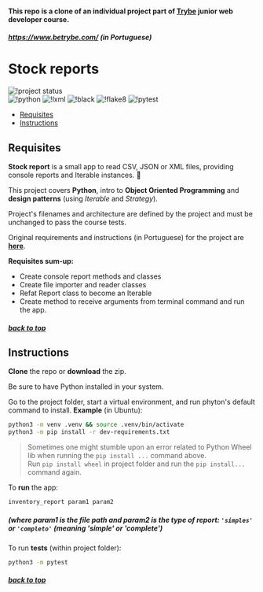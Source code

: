 #### <a name="top"></a> This repo is a clone of an individual project part of [Trybe](https://www.betrybe.com/) junior web developer course.
##### https://www.betrybe.com/ (in Portuguese)

# Stock reports
![!project status](https://img.shields.io/badge/status-development-yellow?style=flat&logo=visual-studio-code)   
![!python](https://img.shields.io/badge/python-3.6-green?style=flat&logo=python)
![!lxml](https://img.shields.io/badge/lxml-4.6-darkorange?style=flat)
![!black](https://img.shields.io/badge/black-20.8b1-red?style=flat)
![!flake8](https://img.shields.io/badge/flake8-3.8-blue?style=flat)
![!pytest](https://img.shields.io/badge/pytest-6.1-orange?style=flat)

- [Requisites](#requisites)
- [Instructions](#instructions)


## Requisites <a name="requisites"></a>

**Stock report** is a small app to read CSV, JSON or XML files, providing console reports and Iterable instances. 🐍

This project covers **Python**, intro to **Object Oriented Programming** and **design patterns** (using _Iterable_ and _Strategy_).


Project's filenames and architecture are defined by the project and must be unchanged to pass the course tests.

Original requirements and instructions (in Portuguese) for the project are [**here**](README_original.md).


**Requisites sum-up:**

- Create console report methods and classes
- Create file importer and reader classes
- Refat Report class to become an Iterable
- Create method to receive arguments from terminal command and run the app.

##### [back to top](#top)

## Instructions <a name="instructions"></a>

**Clone** the repo or **download** the zip.

Be sure to have Python installed in your system.

Go to the project folder, start a virtual environment, and run phyton's default command to install.
**Example** (in Ubuntu):
```bash
python3 -m venv .venv && source .venv/bin/activate
python3 -m pip install -r dev-requirements.txt
```

> Sometimes one might stumble upon an error related to Python Wheel lib when running the `pip install ...` command above.  
> Run `pip install wheel` in project folder and run the `pip install...` command again.

To **run** the app:
```bash
inventory_report param1 param2
```
##### (where _param1_ is the file path and _param2_ is the type of report: `'simples'` or `'completo'` (meaning 'simple' or 'complete')

To run **tests** (within project folder):
```bash
python3 -m pytest
```

##### [back to top](#top)

